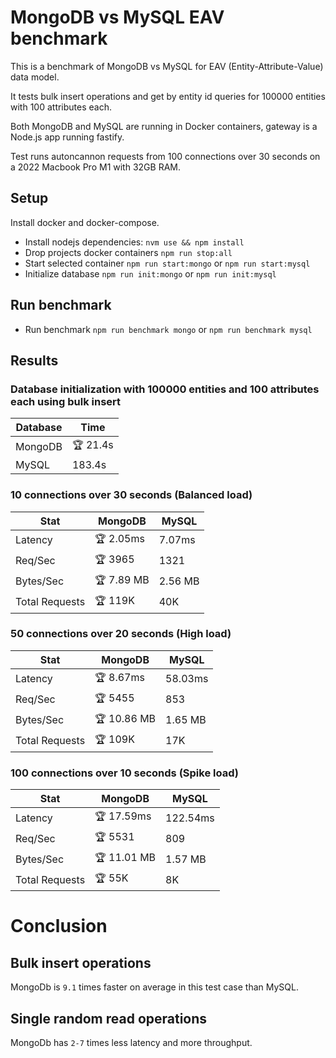# MongoDB vs MySQL EAV benchmark

This is a benchmark of MongoDB vs MySQL for EAV (Entity-Attribute-Value) data model. 

It tests bulk insert operations and get by entity id queries for 100000 entities with 100 attributes each.

Both MongoDB and MySQL are running in Docker containers, gateway is a Node.js app running fastify.

Test runs autoncannon requests from 100 connections over 30 seconds on a 2022 Macbook Pro M1 with 32GB RAM.

## Setup

Install docker and docker-compose.

- Install nodejs dependencies: `nvm use && npm install`
- Drop projects docker containers `npm run stop:all`
- Start selected container `npm run start:mongo` or `npm run start:mysql`
- Initialize database `npm run init:mongo` or `npm run init:mysql`

## Run benchmark

- Run benchmark `npm run benchmark mongo` or `npm run benchmark mysql`

## Results

### Database initialization with 100000 entities and 100 attributes each using bulk insert

| Database | Time |
| -------- | ---- |
| MongoDB  | 🏆 21.4s |
| MySQL    | 183.4s |

### 10 connections over 30 seconds (Balanced load)

| Stat | MongoDB | MySQL |
| --- | --- | --- |
| Latency | 🏆 2.05ms | 7.07ms |
| Req/Sec | 🏆 3965 | 1321 |
| Bytes/Sec | 🏆 7.89 MB | 2.56 MB |
| Total Requests | 🏆 119K | 40K |

### 50 connections over 20 seconds (High load)

| Stat | MongoDB | MySQL |
| --- | --- | --- |
| Latency | 🏆 8.67ms | 58.03ms |
| Req/Sec | 🏆 5455 | 853 |
| Bytes/Sec | 🏆 10.86 MB | 1.65 MB |
| Total Requests | 🏆 109K | 17K |

### 100 connections over 10 seconds (Spike load)

| Stat | MongoDB | MySQL |
| --- | --- | --- |
| Latency | 🏆 17.59ms | 122.54ms |
| Req/Sec | 🏆 5531 | 809 |
| Bytes/Sec | 🏆 11.01 MB | 1.57 MB |
| Total Requests | 🏆 55K | 8K |

<!-- tablestop -->

# Conclusion

## Bulk insert operations

MongoDb is `9.1` times faster on average in this test case than MySQL.

## Single random read operations

MongoDb has `2-7` times less latency and more throughput.
